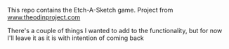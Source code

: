 This repo contains the Etch-A-Sketch game. Project from www.theodinproject.com

There's a couple of things I wanted to add to the functionality, but for now
I'll leave it as it is with intention of coming back
